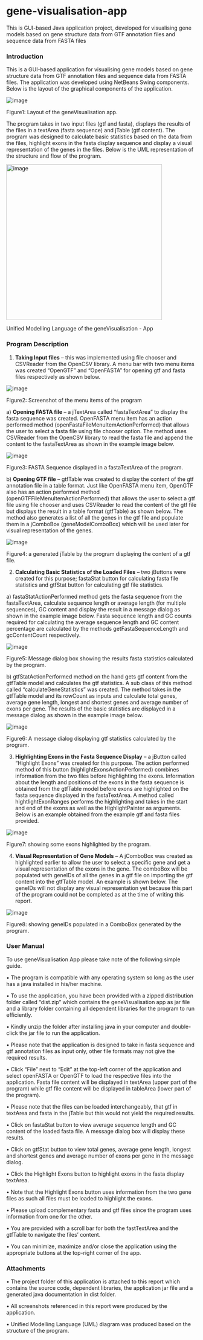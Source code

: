 # gene-visualisation-app
This is GUI-based Java application project, developed for visualising gene models based on gene structure data from GTF annotation files and sequence data from FASTA files

### Introduction
This is a GUI-based application for visualising gene models based on gene structure data from GTF annotation files and sequence data from FASTA files. The application was developed using NetBeans Swing components. Below is the layout of the graphical components of the application.

 ![image](https://github.com/user-attachments/assets/79e596db-6f56-43d6-8bbb-45db652e35ca)

Figure1: Layout of the geneVisualisation app.

The program takes in two input files (gtf and fasta), displays the results of the files in a textArea (fasta sequence) and jTable (gtf content). The program was designed to calculate basic statistics based on the data from the files, highlight exons in the fasta display sequence and display a visual representation of the genes in the files. Below is the UML representation of the structure and flow of the program.

<img width="412" alt="image" src="https://github.com/user-attachments/assets/496fc91a-cd0c-403b-a2eb-c92bdaaf3a23" />

Unified Modelling Language of the geneVisualisation - App

### Program Description
1.	**Taking Input files** – this was implemented using file chooser and CSVReader from the OpenCSV library. A menu bar with two menu items was created “OpenGTF” and “OpenFASTA” for opening gtf and fasta files respectively as shown below.

 ![image](https://github.com/user-attachments/assets/af62988d-e62f-45dc-ad17-4e9c65c21daa)

Figure2: Screenshot of the menu items of the program

a)	**Opening FASTA file** – a jTextArea called “fastaTextArea” to display the fasta sequence was created. OpenFASTA menu item has an action performed method (openFastaFileMenuItemActionPerformed) that allows the user to select a fasta file using file chooser option. The method uses CSVReader from the OpenCSV library to read the fasta file and append the content to the fastaTextArea as shown in the example image below.

 ![image](https://github.com/user-attachments/assets/b08c64fd-f32e-4b61-a243-bcc0ddb28edf)

Figure3: FASTA Sequence displayed in a fastaTextArea of the program.

b)	**Opening GTF file** – gtfTable was created to display the content of the gtf annotation file in a table format. Just like OpenFASTA menu item, OpenGTF also has an action performed method (openGTFFileMenuItemActionPerformed) that allows the user to select a gtf file using file chooser and uses CSVReader to read the content of the gtf file but displays the result in a table format (gtfTable) as shown below. The method also generates a list of all the genes in the gtf file and populate them in a jComboBox (geneModelComboBox) which will be used later for visual representation of the genes.

 ![image](https://github.com/user-attachments/assets/c9bbb867-2a62-4595-8548-0dd590336263)

Figure4: a generated jTable by the program displaying the content of a gtf file.

2.	**Calculating Basic Statistics of the Loaded Files** – two jButtons were created for this purpose; fastaStat button for calculating fasta file statistics and gtfStat button for calculating gtf file statistics.

a)	fastaStatActionPerformed method gets the fasta sequence from the fastaTextArea, calculate sequence length or average length (for multiple sequences), GC content and display the result in a message dialog as shown in the example image below. Fasta sequence length and GC counts required for calculating the average sequence length and GC content percentage are calculated by the methods getFastaSequenceLength and gcContentCount respectively.

 ![image](https://github.com/user-attachments/assets/754671c1-5f4f-43f4-b6a0-1fa7ef14b596)

Figure5: Message dialog box showing the results fasta statistics calculated by the program.

b)	gtfStatActionPerformed method on the hand gets gtf content from the gtfTable model and calculates the gtf statistics. A sub class of this method called “calculateGeneStatistics” was created. The method takes in the gtfTable model and its rowCount as inputs and calculate total genes, average gene length, longest and shortest genes and average number of exons per gene. The results of the basic statistics are displayed in a message dialog as shown in the example image below.

  ![image](https://github.com/user-attachments/assets/1fd7a9ee-db00-4336-97b1-f9f19f4b303a)

Figure6: A message dialog displaying gtf statistics calculated by the program.


3.	**Highlighting Exons in the Fasta Sequence Display** – a jButton called “Highlight Exons” was created for this purpose. The action performed method of this button (highlightExonsActionPerformed) combines information from the two files before highlighting the exons. Information about the length and positions of the exons in the fasta sequence is obtained from the gtfTable model before exons are highlighted on the fasta sequence displayed in the fastaTextArea. A method called hightlightExonRanges performs the highlighting and takes in the start and end of the exons as well as the HighlightPainter as arguments. Below is an example obtained from the example gtf and fasta files provided.

 ![image](https://github.com/user-attachments/assets/fd84399a-5b9e-460b-934f-54031253c34e)

Figure7: showing some exons highlighted by the program.

4.	**Visual Representation of Gene Models** – A jComboBox was created as highlighted earlier to allow the user to select a specific gene and get a visual representation of the exons in the gene. The comboBox will be populated with geneIDs of all the genes in a gtf file on importing the gtf content into the gtfTable model. An example is shown below. The geneIDs will not display any visual representation yet because this part of the program could not be completed as at the time of writing this report.

 ![image](https://github.com/user-attachments/assets/27542520-0e5b-49b7-bbe1-cb5256a06d59)

Figure8: showing geneIDs populated in a ComboBox generated by the program.


### User Manual
To use geneVisualisation App please take note of the following simple guide.

•	The program is compatible with any operating system so long as the user has a java installed in his/her machine.

•	To use the application, you have been provided with a zipped distribution folder called “dist.zip” which contains the geneVisualisation app as jar file and a library folder containing all dependent libraries for the program to run efficiently.

•	Kindly unzip the folder after installing java in your computer and double-click the jar file to run the application.

•	Please note that the application is designed to take in fasta sequence and gtf annotation files as input only, other file formats may not give the required results.

•	Click “File” next to “Edit” at the top-left corner of the application and select openFASTA or OpenGTF to load the respective files into the application. Fasta file content will be displayed in textArea (upper part of the program) while gtf file content will be displayed in tableArea (lower part of the program).

•	Please note that the files can be loaded interchangeably, that gtf in textArea and fasta in the jTable but this would not yield the required results.

•	Click on fastaStat button to view average sequence length and GC content of the loaded fasta file. A message dialog box will display these results.

•	Click on gtfStat button to view total genes, average gene length, longest and shortest genes and average number of exons per gene in the message dialog.

•	Click the Highlight Exons button to highlight exons in the fasta display textArea.

•	Note that the Highlight Exons button uses information from the two gene files as such all files must be loaded to highlight the exons.

•	Please upload complementary fasta and gtf files since the program uses information from one for the other.

•	You are provided with a scroll bar for both the fastTextArea and the gtfTable to navigate the files’ content.

•	You can minimize, maximize and/or close the application using the appropriate buttons at the top-right corner of the app.

### Attachments
•	The project folder of this application is attached to this report which contains the source code, dependent libraries, the application jar file and a generated java documentation in dist folder. 

•	All screenshots referenced in this report were produced by the application.

•	Unified Modelling Language (UML) diagram was produced based on the structure of the program.
